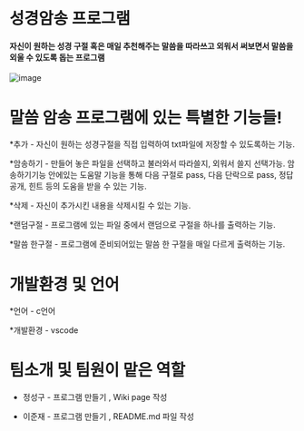 



  # 성경암송 프로그램
  
  #### 자신이 원하는 성경 구절 혹은 매일 추천해주는 말씀을 따라쓰고 외워서 써보면서 말씀을 외울 수 있도록 돕는 프로그램


![image](https://user-images.githubusercontent.com/130740113/236632786-cbf6a20a-baf8-4c74-b51b-33d2f73beb75.png)






# 말씀 암송 프로그램에 있는 특별한 기능들! 
  
  
  
*추가 - 자신이 원하는 성경구절을 직접 입력하여 txt파일에 저장할 수 있도록하는 기능.	

*암송하기  - 만들어 놓은 파일을 선택하고 불러와서 따라쓸지, 외워서 쓸지 선택가능. 
          암송하기기능 안에있는 도움말 기능을 통해 다음 구절로 pass, 다음 단락으로 pass, 정답공개, 힌트 등의 도움을 받을 수 있는 기능. 	
          
  *삭제 - 자신이 추가시킨 내용을 삭제시킬 수 있는 기능. 
  
  *랜덤구절 - 프로그램에 있는 파일 중에서 랜덤으로 구절을 하나를 출력하는 기능. 
  
  *말씀 한구절 - 프로그램에 준비되어있는 말씀 한 구절을 매일 다르게 출력하는 기능. 
  
  
 


# 개발환경 및 언어
  
  *언어 - c언어
  
  *개발환경 - vscode 


# 팀소개 및 팀원이 맡은 역할
  
  * 정성구 - 프로그램 만들기 , Wiki page 작성 
  
  * 이준재 - 프로그램 만들기 , README.md 파일 작성  
